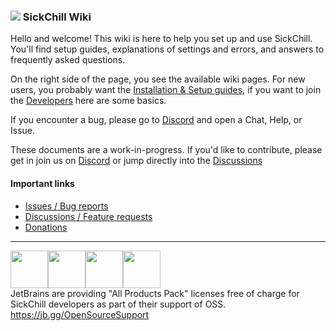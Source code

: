### ![](https://avatars1.githubusercontent.com/u/44020801?v=3&s=30) SickChill Wiki

Hello and welcome! This wiki is here to help you set up and use SickChill. You'll find setup guides, explanations of settings and errors, and answers to frequently asked questions.

On the right side of the page, you see the available wiki pages. For new users, you probably want the [Installation & Setup guides](Installation-&-Configuration-Guides.md), if you want to join the [Developers](Developers.md) here are some basics.

If you encounter a bug, please go to [Discord](https://discord.com/invite/U8WPBdf) and open a Chat, Help, or Issue.

These documents are a work-in-progress. If you'd like to contribute, please get in join us on [Discord](https://discord.com/invite/U8WPBdf) or jump directly into the [Discussions](https://discord.com/channels/502612977271439372/502612977803984898)

#### Important links

- [Issues / Bug reports](https://github.com/SickChill/SickChill/issues)
- [Discussions / Feature requests](https://github.com/SickChill/SickChill/discussions)
- [Donations](Donations.md)

---

<a href="https://jb.gg/OpenSourceSupport"><img src="https://resources.jetbrains.com/storage/products/company/brand/logos/jb_beam.svg" width="60" height="60"><img src="https://resources.jetbrains.com/storage/products/company/brand/logos/jb_square.svg" width="60" height="60"><img src="https://resources.jetbrains.com/storage/products/company/brand/logos/PyCharm_icon.svg" width="60" height="60"><img src="https://resources.jetbrains.com/storage/products/company/brand/logos/IntelliJ_IDEA_icon.svg" width="60" height="60"></a>  
JetBrains are providing "All Products Pack" licenses free of charge for SickChill developers as part of their support of OSS.  
https://jb.gg/OpenSourceSupport
